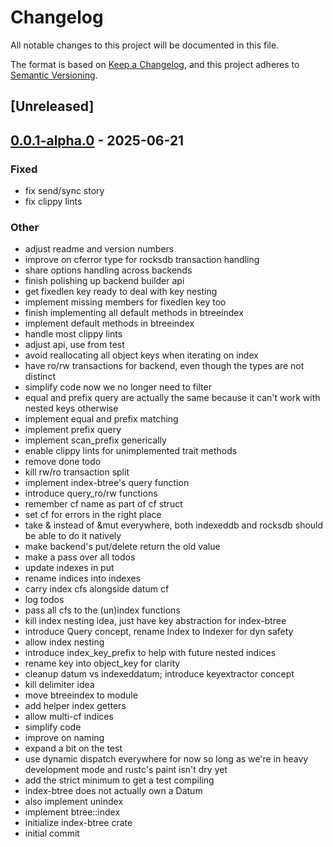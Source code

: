 # Changelog

All notable changes to this project will be documented in this file.

The format is based on [Keep a Changelog](https://keepachangelog.com/en/1.0.0/),
and this project adheres to [Semantic Versioning](https://semver.org/spec/v2.0.0.html).

## [Unreleased]

## [0.0.1-alpha.0](https://github.com/Ekleog/sakuhiki/releases/tag/sakuhiki-index-btree-v0.0.1-alpha.0) - 2025-06-21

### Fixed

- fix send/sync story
- fix clippy lints

### Other

- adjust readme and version numbers
- improve on cferror type for rocksdb transaction handling
- share options handling across backends
- finish polishing up backend builder api
- get fixedlen key ready to deal with key nesting
- implement missing members for fixedlen key too
- finish implementing all default methods in btreeindex
- implement default methods in btreeindex
- handle most clippy lints
- adjust api, use from test
- avoid reallocating all object keys when iterating on index
- have ro/rw transactions for backend, even though the types are not distinct
- simplify code now we no longer need to filter
- equal and prefix query are actually the same because it can't work with nested keys otherwise
- implement equal and prefix matching
- implement prefix query
- implement scan_prefix generically
- enable clippy lints for unimplemented trait methods
- remove done todo
- kill rw/ro transaction split
- implement index-btree's query function
- introduce query_ro/rw functions
- remember cf name as part of cf struct
- set cf for errors in the right place
- take & instead of &mut everywhere, both indexeddb and rocksdb should be able to do it natively
- make backend's put/delete return the old value
- make a pass over all todos
- update indexes in put
- rename indices into indexes
- carry index cfs alongside datum cf
- log todos
- pass all cfs to the (un)index functions
- kill index nesting idea, just have key abstraction for index-btree
- introduce Query concept, rename Index to Indexer for dyn safety
- allow index nesting
- introduce index_key_prefix to help with future nested indices
- rename key into object_key for clarity
- cleanup datum vs indexeddatum; introduce keyextractor concept
- kill delimiter idea
- move btreeindex to module
- add helper index getters
- allow multi-cf indices
- simplify code
- improve on naming
- expand a bit on the test
- use dynamic dispatch everywhere for now so long as we're in heavy development mode and rustc's paint isn't dry yet
- add the strict minimum to get a test compiling
- index-btree does not actually own a Datum
- also implement unindex
- implement btree::index
- initialize index-btree crate
- initial commit
